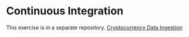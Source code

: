# Continuous Integration
This exercise is in a separate repository. [Cryptocurrency Data Ingestion](https://github.com/cfascina/cryptocurrency-data-ingestion)